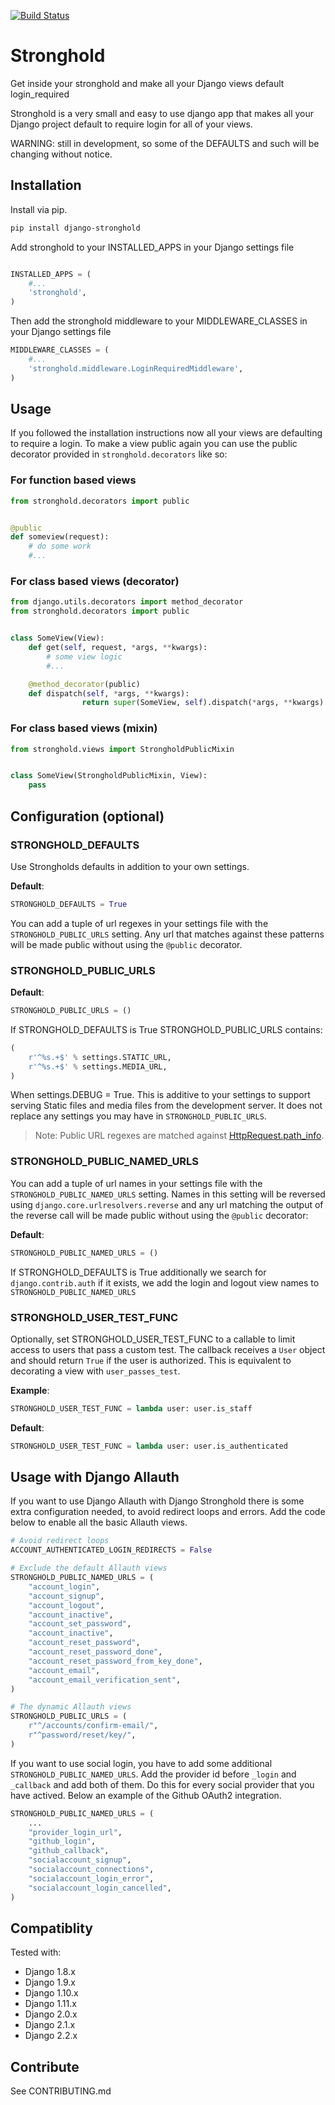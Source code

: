 [![Build Status](https://travis-ci.org/mgrouchy/django-stronghold.svg?branch=master)](https://travis-ci.org/mgrouchy/django-stronghold)

# Stronghold

Get inside your stronghold and make all your Django views default login_required

Stronghold is a very small and easy to use django app that makes all your Django project default to require login for all of your views.

WARNING: still in development, so some of the DEFAULTS and such will be changing without notice.

## Installation

Install via pip.

```sh
pip install django-stronghold
```

Add stronghold to your INSTALLED_APPS in your Django settings file

```python

INSTALLED_APPS = (
    #...
    'stronghold',
)
```

Then add the stronghold middleware to your MIDDLEWARE_CLASSES in your Django settings file

```python
MIDDLEWARE_CLASSES = (
    #...
    'stronghold.middleware.LoginRequiredMiddleware',
)

```

## Usage

If you followed the installation instructions now all your views are defaulting to require a login.
To make a view public again you can use the public decorator provided in `stronghold.decorators` like so:

### For function based views

```python
from stronghold.decorators import public


@public
def someview(request):
	# do some work
	#...

```

### For class based views (decorator)

```python
from django.utils.decorators import method_decorator
from stronghold.decorators import public


class SomeView(View):
	def get(self, request, *args, **kwargs):
		# some view logic
		#...

	@method_decorator(public)
	def dispatch(self, *args, **kwargs):
    	        return super(SomeView, self).dispatch(*args, **kwargs)
```

### For class based views (mixin)

```python
from stronghold.views import StrongholdPublicMixin


class SomeView(StrongholdPublicMixin, View):
	pass
```

## Configuration (optional)

### STRONGHOLD_DEFAULTS

Use Strongholds defaults in addition to your own settings.

**Default**:

```python
STRONGHOLD_DEFAULTS = True
```

You can add a tuple of url regexes in your settings file with the
`STRONGHOLD_PUBLIC_URLS` setting. Any url that matches against these patterns
will be made public without using the `@public` decorator.

### STRONGHOLD_PUBLIC_URLS

**Default**:

```python
STRONGHOLD_PUBLIC_URLS = ()
```

If STRONGHOLD_DEFAULTS is True STRONGHOLD_PUBLIC_URLS contains:

```python
(
    r'^%s.+$' % settings.STATIC_URL,
    r'^%s.+$' % settings.MEDIA_URL,
)

```

When settings.DEBUG = True. This is additive to your settings to support serving
Static files and media files from the development server. It does not replace any
settings you may have in `STRONGHOLD_PUBLIC_URLS`.

> Note: Public URL regexes are matched against [HttpRequest.path_info](https://docs.djangoproject.com/en/dev/ref/request-response/#django.http.HttpRequest.path_info).

### STRONGHOLD_PUBLIC_NAMED_URLS

You can add a tuple of url names in your settings file with the
`STRONGHOLD_PUBLIC_NAMED_URLS` setting. Names in this setting will be reversed using
`django.core.urlresolvers.reverse` and any url matching the output of the reverse
call will be made public without using the `@public` decorator:

**Default**:

```python
STRONGHOLD_PUBLIC_NAMED_URLS = ()
```

If STRONGHOLD_DEFAULTS is True additionally we search for `django.contrib.auth`
if it exists, we add the login and logout view names to `STRONGHOLD_PUBLIC_NAMED_URLS`

### STRONGHOLD_USER_TEST_FUNC

Optionally, set STRONGHOLD_USER_TEST_FUNC to a callable to limit access to users
that pass a custom test. The callback receives a `User` object and should
return `True` if the user is authorized. This is equivalent to decorating a
view with `user_passes_test`.

**Example**:

```python
STRONGHOLD_USER_TEST_FUNC = lambda user: user.is_staff
```

**Default**:

```python
STRONGHOLD_USER_TEST_FUNC = lambda user: user.is_authenticated
```

## Usage with Django Allauth

If you want to use Django Allauth with Django Stronghold there is some extra configuration needed, to avoid redirect loops and errors. Add the code below to enable all the basic Allauth views.

```python
# Avoid redirect loops
ACCOUNT_AUTHENTICATED_LOGIN_REDIRECTS = False

# Exclude the default Allauth views
STRONGHOLD_PUBLIC_NAMED_URLS = (
    "account_login",
    "account_signup",
    "account_logout",
    "account_inactive",
    "account_set_password",
    "account_inactive",
    "account_reset_password",
    "account_reset_password_done",
    "account_reset_password_from_key_done",
    "account_email",
    "account_email_verification_sent",
)

# The dynamic Allauth views
STRONGHOLD_PUBLIC_URLS = (
    r"^/accounts/confirm-email/",
    r"^password/reset/key/",
)
```

If you want to use social login, you have to add some additional `STRONGHOLD_PUBLIC_NAMED_URLS`. Add the provider id before `_login` and `_callback` and add both of them. Do this for every social provider that you have actived. Below an example of the Github OAuth2 integration.

```python
STRONGHOLD_PUBLIC_NAMED_URLS = (
    ...
    "provider_login_url",
    "github_login",
    "github_callback",
    "socialaccount_signup",
    "socialaccount_connections",
    "socialaccount_login_error",
    "socialaccount_login_cancelled",
)
```

## Compatiblity

Tested with:

- Django 1.8.x
- Django 1.9.x
- Django 1.10.x
- Django 1.11.x
- Django 2.0.x
- Django 2.1.x
- Django 2.2.x

## Contribute

See CONTRIBUTING.md
